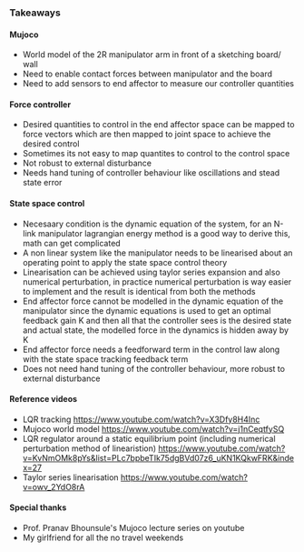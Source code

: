### Takeaways

#### Mujoco
* World model of the 2R manipulator arm in front of a sketching board/ wall
* Need to enable contact forces between manipulator and the board
* Need to add sensors to end affector to measure our controller quantities

#### Force controller
* Desired quantities to control in the end affector space can be mapped to force vectors which are then mapped to joint space to achieve the desired control
* Sometimes its not easy to map quantites to control to the control space
* Not robust to external disturbance
* Needs hand tuning of controller behaviour like oscillations and stead state error

#### State space control
* Necesaary condition is the dynamic equation of the system, for an N-link manipulator lagrangian energy method is a good way to derive this, math can get complicated
* A non linear system like the manipulator needs to be linearised about an operating point to apply the state space control theory
* Linearisation can be achieved using taylor series expansion and also numerical perturbation, in practice numerical perturbation is way easier to implement and the result is identical from both the methods
* End affector force cannot be modelled in the dynamic equation of the manipulator since the dynamic equations is used to get an optimal feedback gain K and then all that the controller sees is the desired state and actual state, the modelled force in the dynamics is hidden away by K
* End affector force needs a feedforward term in the control law along with the state space tracking feedback term
* Does not need hand tuning of the controller behaviour, more robust to external disturbance


#### Reference videos
* LQR tracking https://www.youtube.com/watch?v=X3Dfy8H4Inc
* Mujoco world model https://www.youtube.com/watch?v=j1nCeqtfySQ
* LQR regulator around a static equilibrium point (including numerical perturbation method of linearistion) https://www.youtube.com/watch?v=KvNmOMk8pYs&list=PLc7bpbeTIk75dgBVd07z6_uKN1KQkwFRK&index=27
* Taylor series linearisation https://www.youtube.com/watch?v=owv_2YdO8rA

#### Special thanks
* Prof. Pranav Bhounsule's Mujoco lecture series on youtube
* My girlfriend for all the no travel weekends

